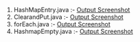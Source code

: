 1. HashMapEntry.java :- [Output Screenshot](https://github.com/PadmarajKurundwade07/Advanced-JAVA/blob/main/EXP-2_Set_Interface/2a_HashMap/Screenshot-HashMap_1.png)
2. ClearandPut.java  :- [Output Screenshot](https://github.com/PadmarajKurundwade07/Advanced-JAVA/blob/main/EXP-2_Set_Interface/2a_HashMap/Screenshot-HashMap_2.png)
3. forEach.java      :- [Output Screenshot](https://github.com/PadmarajKurundwade07/Advanced-JAVA/blob/main/EXP-2_Set_Interface/2a_HashMap/Screenshot-HashMap_3.png)
4. HashmapEmpty.java :- [Output Screenshot](https://github.com/PadmarajKurundwade07/Advanced-JAVA/blob/main/EXP-2_Set_Interface/2a_HashMap/Screenshot-HashMap_4.png)
